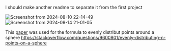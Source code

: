 I should make another readme to separate it from the first project

![Screenshot from 2024-08-10 22-14-49](https://github.com/user-attachments/assets/e985059d-7310-464f-bd32-acad2f883e11)
![Screenshot from 2024-08-14 21-01-05](https://github.com/user-attachments/assets/065a37d2-a3ac-416f-b0c3-d2e1ea9cc86b)

This [paper](https://www.cmu.edu/biolphys/deserno/pdf/sphere_equi.pdf) was used for the formula to evenly distribut points around a sphere
https://stackoverflow.com/questions/9600801/evenly-distributing-n-points-on-a-sphere
